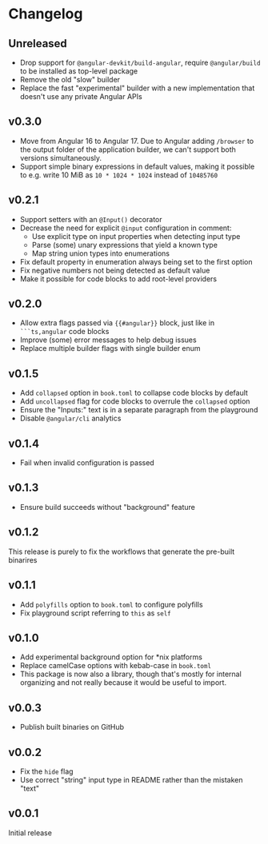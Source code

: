 # Changelog

## Unreleased

<!-- add new items here -->

- Drop support for `@angular-devkit/build-angular`, require `@angular/build` to be installed as top-level package
- Remove the old "slow" builder
- Replace the fast "experimental" builder with a new implementation that doesn't use any private Angular APIs

## v0.3.0

- Move from Angular 16 to Angular 17. Due to Angular adding `/browser` to the output folder of the application builder, we can't support both versions simultaneously.
- Support simple binary expressions in default values, making it possible to e.g. write 10 MiB as `10 * 1024 * 1024` instead of `10485760`

## v0.2.1

- Support setters with an `@Input()` decorator
- Decrease the need for explicit `@input` configuration in comment:
  - Use explicit type on input properties when detecting input type
  - Parse (some) unary expressions that yield a known type
  - Map string union types into enumerations
- Fix default property in enumeration always being set to the first option
- Fix negative numbers not being detected as default value
- Make it possible for code blocks to add root-level providers

## v0.2.0

- Allow extra flags passed via `{{#angular}}` block, just like in ` ```ts,angular ` code blocks
- Improve (some) error messages to help debug issues
- Replace multiple builder flags with single builder enum

## v0.1.5

- Add `collapsed` option in `book.toml` to collapse code blocks by default
- Add `uncollapsed` flag for code blocks to overrule the `collapsed` option
- Ensure the "Inputs:" text is in a separate paragraph from the playground
- Disable `@angular/cli` analytics

## v0.1.4

- Fail when invalid configuration is passed

## v0.1.3

- Ensure build succeeds without "background" feature

## v0.1.2

This release is purely to fix the workflows that generate the pre-built binarires

## v0.1.1

- Add `polyfills` option to `book.toml` to configure polyfills
- Fix playground script referring to `this` as `self`

## v0.1.0

- Add experimental background option for \*nix platforms
- Replace camelCase options with kebab-case in `book.toml`
- This package is now also a library, though that's mostly for internal
  organizing and not really because it would be useful to import.

## v0.0.3

- Publish built binaries on GitHub

## v0.0.2

- Fix the `hide` flag
- Use correct "string" input type in README rather than the mistaken "text"

## v0.0.1

Initial release
